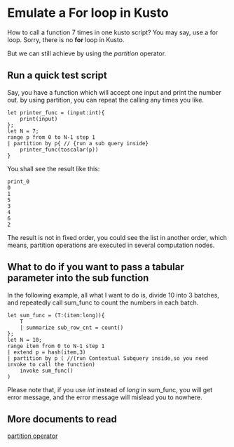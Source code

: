 # Emulate a For loop in Kusto 

How to call a function 7 times in one kusto script? You may say, use a for loop. Sorry, there is no **for** loop in Kusto. 

But we can still achieve by using the *partition* operator.

## Run a quick test script

Say, you have a function which will accept one input and print the number out. by using partition, you can repeat the calling any times you like. 

```kusto
let printer_func = (input:int){
    print(input)
};
let N = 7;
range p from 0 to N-1 step 1
| partition by p{ // {run a sub query inside} 
    printer_func(toscalar(p))
}
```

You shall see the result like this: 
```
print_0
0
1
5
3
4
6
2
```
The result is not in fixed order, you could see the list in another order, which means, partition operations are executed in several computation nodes.

## What to do if you want to pass a tabular parameter into the sub function

In the following example, all what I want to do is, divide 10 into 3 batches, and repeatedly call sum_func to count the numbers in each batch. 

```kusto 
let sum_func = (T:(item:long)){
    T
    | summarize sub_row_cnt = count()
};
let N = 10;
range item from 0 to N-1 step 1
| extend p = hash(item,3)
| partition by p ( //(run Contextual Subquery inside,so you need invoke to call the function)
    invoke sum_func()
)
```

Please note that, if you use *int* instead of *long* in sum_func, you will get error message, and the error message will mislead you to nowhere. 

## More documents to read 

[partition operator](https://docs.microsoft.com/en-us/azure/data-explorer/kusto/query/partitionoperator)
